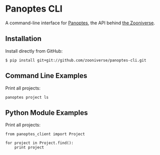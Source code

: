 # Panoptes CLI

A command-line interface for [Panoptes](https://github.com/zooniverse/Panoptes),
the API behind [the Zooniverse](https://www.zooniverse.org/).

## Installation

Install directly from GitHub:

```
$ pip install git+git://github.com/zooniverse/panoptes-cli.git
```

## Command Line Examples

Print all projects:

```
panoptes project ls
```

## Python Module Examples

Print all projects:

```
from panoptes_client import Project

for project in Project.find():
    print project
```
